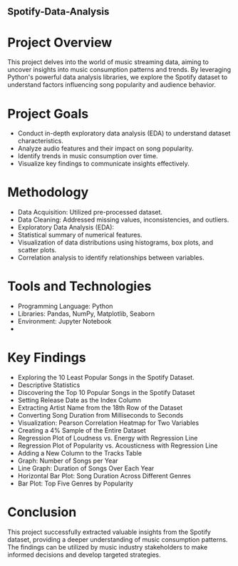 ## Spotify-Data-Analysis
# Project Overview
This project delves into the world of music streaming data, aiming to uncover insights into music consumption patterns and trends. By leveraging Python's powerful data analysis libraries, we explore the Spotify dataset to understand factors influencing song popularity and audience behavior.

# Project Goals
* Conduct in-depth exploratory data analysis (EDA) to understand dataset characteristics.
* Analyze audio features and their impact on song popularity.
* Identify trends in music consumption over time.
* Visualize key findings to communicate insights effectively.

# Methodology
* Data Acquisition: Utilized pre-processed dataset.
* Data Cleaning: Addressed missing values, inconsistencies, and outliers.
* Exploratory Data Analysis (EDA):
* Statistical summary of numerical features.
* Visualization of data distributions using histograms, box plots, and scatter plots.
* Correlation analysis to identify relationships between variables.

# Tools and Technologies
* Programming Language: Python
* Libraries: Pandas, NumPy, Matplotlib, Seaborn
* Environment: Jupyter Notebook
* 
# Key Findings 
* Exploring the 10 Least Popular Songs in the Spotify Dataset.
* Descriptive Statistics
* Discovering the Top 10 Popular Songs in the Spotify Dataset
* Setting Release Date as the Index Column
* Extracting Artist Name from the 18th Row of the Dataset
* Converting Song Duration from Milliseconds to Seconds
* Visualization: Pearson Correlation Heatmap for Two Variables
* Creating a 4% Sample of the Entire Dataset
* Regression Plot of Loudness vs. Energy with Regression Line
* Regression Plot of Popularity vs. Acousticness with Regression Line
* Adding a New Column to the Tracks Table
* Graph: Number of Songs per Year
* Line Graph: Duration of Songs Over Each Year
* Horizontal Bar Plot: Song Duration Across Different Genres
* Bar Plot: Top Five Genres by Popularity

# Conclusion
This project successfully extracted valuable insights from the Spotify dataset, providing a deeper understanding of music consumption patterns. The findings can be utilized by music industry stakeholders to make informed decisions and develop targeted strategies.
